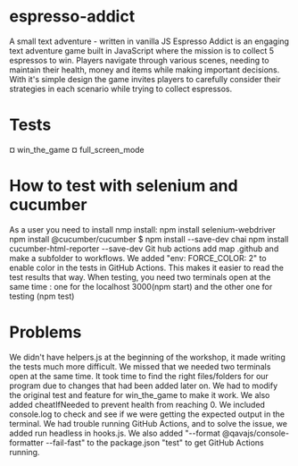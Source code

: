 # espresso-addict
 A small text adventure - written in vanilla JS
 Espresso Addict is an engaging text adventure game built in JavaScript where the mission is to collect 5 espressos to win. Players navigate through various scenes, needing to maintain their health, money and items while making important decisions. With it's simple design the game invites players to carefully consider their strategies in each scenario while trying to collect espressos.



# Tests 
¤ win_the_game
¤ full_screen_mode


# How to test with selenium and cucumber
 As a user you need to install nmp install:
 npm install selenium-webdriver
 npm install @cucumber/cucumber
 $ npm install --save-dev chai
 npm install cucumber-html-reporter --save-dev
 Git hub actions add map .github and make a subfolder to workflows. We added "env: FORCE_COLOR: 2" to enable color in the tests in GitHub Actions. This makes it easier to read the test results that way.
 When testing, you need two terminals open at the same time : one for the localhost 3000(npm start)  and the other one for testing (npm test)

 # Problems
 We didn't have helpers.js at the beginning of the workshop, it made writing the tests much more difficult.
 We missed that we needed two terminals open at the same time.
 It took time to find the right files/folders for our program due to changes that had been added later on.
 We had to modify the original test and feature for win_the_game to make it work. We also added cheatIfNeeded to prevent health from reaching 0. We included console.log to check and see if we were getting the expected output in the terminal.
 We had trouble running GitHub Actions, and to solve the issue, we added run headless in hooks.js.
 We also added "--format @qavajs/console-formatter --fail-fast" to the package.json "test" to get GitHub Actions running.